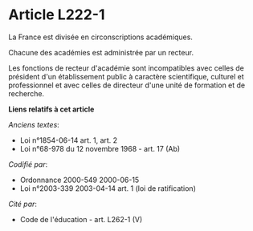 # Article L222-1

La France est divisée en circonscriptions académiques.

Chacune des académies est administrée par un recteur.

Les fonctions de recteur d'académie sont incompatibles avec celles de président d'un établissement public à caractère
scientifique, culturel et professionnel et avec celles de directeur d'une unité de formation et de recherche.

**Liens relatifs à cet article**

_Anciens textes_:

  - Loi n°1854-06-14 art. 1, art. 2
  - Loi n°68-978 du 12 novembre 1968 - art. 17 (Ab)

_Codifié par_:

  - Ordonnance 2000-549 2000-06-15
  - Loi n°2003-339 2003-04-14 art. 1 (loi de ratification)

_Cité par_:

  - Code de l'éducation - art. L262-1 (V)
